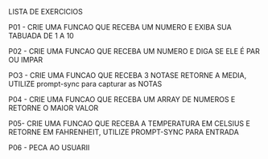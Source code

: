 LISTA DE EXERCICIOS

P01 - CRIE UMA FUNCAO QUE RECEBA UM NUMERO E EXIBA SUA TABUADA DE 1 A 10

P02 - CRIE UMA FUNCAO QUE RECEBA UM NUMERO E DIGA SE ELE É PAR OU IMPAR

PO3 - CRIE UMA FUNCAO QUE RECEBA 3 NOTASE RETORNE A MEDIA, UTILIZE prompt-sync para capturar as NOTAS

P04 - CRIE UMA FUNCAO QUE RECEBA UM ARRAY DE NUMEROS E RETORNE O MAIOR VALOR

P05- CRIE UMA FUNCAO QUE RECEBA A TEMPERATURA EM CELSIUS E RETORNE EM FAHRENHEIT, UTILIZE PROMPT-SYNC PARA ENTRADA

P06 - PECA AO USUARII